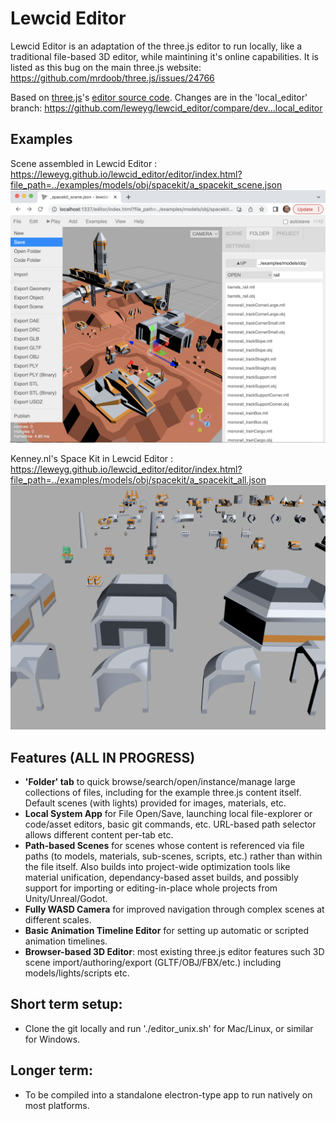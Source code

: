 # Lewcid Editor

Lewcid Editor is an adaptation of the three.js editor to run locally,
like a traditional file-based 3D editor, while maintining it's online capabilities. It is listed as this bug on the main three.js website: https://github.com/mrdoob/three.js/issues/24766 

Based on [three.js](https://threejs.org/)'s [editor source code](https://github.com/mrdoob/three.js). Changes are in the 'local_editor' branch: https://github.com/leweyg/lewcid_editor/compare/dev...local_editor 

## Examples 

Scene assembled in Lewcid Editor :
https://leweyg.github.io/lewcid_editor/editor/index.html?file_path=../examples/models/obj/spacekit/a_spacekit_scene.json 
![Example Scene](docs/editor/lewcid_editor_spacekit_scene.png)

Kenney.nl's Space Kit in Lewcid Editor :
https://leweyg.github.io/lewcid_editor/editor/index.html?file_path=../examples/models/obj/spacekit/a_spacekit_all.json 
![Example Scene](docs/editor/lewcid_editor_kits.png)



## Features (ALL IN PROGRESS)
- **'Folder' tab** to quick browse/search/open/instance/manage large collections of files, including for the example three.js content itself. Default scenes (with lights) provided for images, materials, etc.
- **Local System App** for File Open/Save, launching local file-explorer or code/asset editors, basic git commands, etc. URL-based path selector allows different content per-tab etc.
- **Path-based Scenes** for scenes whose content is referenced via file paths (to models, materials, sub-scenes, scripts, etc.) rather than within the file itself. Also builds into project-wide optimization tools like material unification, dependancy-based asset builds, and possibly support for importing or editing-in-place whole projects from Unity/Unreal/Godot.
- **Fully WASD Camera** for improved navigation through complex scenes at different scales.
- **Basic Animation Timeline Editor** for setting up automatic or scripted animation timelines.
- **Browser-based 3D Editor**: most existing three.js editor features such 3D scene import/authoring/export (GLTF/OBJ/FBX/etc.) including models/lights/scripts etc.


## Short term setup:
- Clone the git locally and run './editor_unix.sh' for Mac/Linux, or similar for Windows.

## Longer term:
- To be compiled into a standalone electron-type app to run natively on most platforms.

